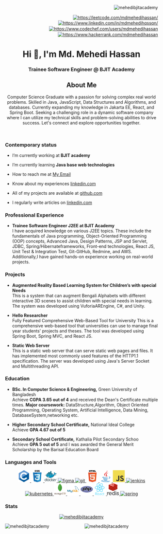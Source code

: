 <p align="right"> <img src="https://komarev.com/ghpvc/?username=mehedibjitacademy&label=Profile%20views&color=0e75b6&style=flat" alt="mehedibjitacademy" /> </p>
<p align="right">
<a href="https://leetcode.com/mdmehedihassan/" target="blank"><img align="center" src="https://raw.githubusercontent.com/rahuldkjain/github-profile-readme-generator/master/src/images/icons/Social/leet-code.svg" alt="https://leetcode.com/mdmehedihassan/" height="30" width="40" /></a>
<a href="https://www.linkedin.com/in/mdmehedihqssqn/" target="blank"><img align="center" src="https://raw.githubusercontent.com/rahuldkjain/github-profile-readme-generator/master/src/images/icons/Social/linked-in-alt.svg" alt="https://www.linkedin.com/in/mdmehedihqssqn/" height="30" width="40" /></a>
<a href="https://www.codechef.com/users/mdmehedihassan" target="blank"><img align="center" src="https://cdn.jsdelivr.net/npm/simple-icons@3.1.0/icons/codechef.svg" alt="https://www.codechef.com/users/mdmehedihassan" height="30" width="40" /></a>
<a href="https://www.hackerrank.com/mdmehedihassan" target="blank"><img align="center" src="https://raw.githubusercontent.com/rahuldkjain/github-profile-readme-generator/master/src/images/icons/Social/hackerrank.svg" alt="https://www.hackerrank.com/mdmehedihassan" height="30" width="40" /></a>
</p>
<h1 align="center">Hi 👋, I'm Md. Mehedi Hassan</h1>
<h3 align="center">Trainee Software Engineer @ BJIT Academy</h3>
<h2 align="center">About Me</h2>
<p align="center">Computer Science Graduate with a passion for solving complex real world problems. Skilled in Java, JavaScript, Data Structures and Algorithms, and databases. Currently expanding my knowledge in Jakarta EE, React, and Spring Boot. Seeking a challenging role in a dynamic software company where I can utilize my technical skills and problem-solving abilities to drive success. Let's connect and explore opportunities together.</p><br>

<h3 align="left">Contemporary status</h3>

- I’m currently working at **BJIT academy**

- I’m currently learning **Java base web technologies**

- How to reach me at <a href="mailto:mdmehedi.hassan@bjitacademy.com">My Email</a>
- Know about my experiences [linkedin.com](https://www.linkedin.com/in/mdmehedihqssqn)

- All of my projects are available at [github.com](https://github.com/mehedibjitacademy)

- I regularly write articles on [linkedin.com](https://www.linkedin.com/in/mdmehedihqssqn)
<h3 align="left">Professional Experience</h3>

- <strong>Trainee Software Engineer J2EE at BJIT Academy</strong><br>
  I have acquired knowledge on various J2EE topics. These include the fundamentals of Java programming, Object-Oriented Programming (OOP) concepts, Advanced Java, Design Patterns, JSP and Servlet, JDBC, Spring/Hibernateframeworks, Front-end technologies, React JS, Unit Test & Integration Test, Git-GitHub, Redmine, and AWS. Additionally,I have gained hands-on experience working on real-world projects.

<h3 align="left">Projects</h3>

- <strong>Augmented Reality Based Learning System for Children’s with special Needs</strong><br>
  This is a system that can augment Bengali Alphabets with different interactive 3D scenes to assist children with special needs in learning. The system was developed using VuforiaAREngine, C#, and Unity.

- <strong>Hello Researcher</strong><br>
  Fully Featured Comprehensive Web-Based Tool for University This is a comprehensive web-based tool that universities can use to manage final year students' projects and theses. The tool was developed using Spring Boot, Spring MVC, and React JS.

- <strong>Static Web Server</strong><br>
  This is a static web server that can serve static web pages and files. It has implemented most commonly used features of the HTTP1.1 specification. The server was developed using Java's Server Socket and Multithreading API.
  
<h3 align="left">Education</h3>

- <strong>BSc. In Computer Science & Engineering,</strong> Green University of Bangladesh<br>
  Achieve <strong>CGPA 3.65 out of 4</strong> and received the Dean's Certificate multiple times. <strong>Major coursework:</strong> DataStructure,Algorithm, Object Oriented Programming, Operating System, Artificial Intelligence, Data Mining, DatabaseSystem,networking etc.

- <strong>Higher Secondary School Certificate,</strong> National Ideal College<br>
  Achieve <strong>GPA 4.67 out of 5</strong>

- <strong>Secondary School Certificate,</strong> Kathalia Pilot Secondary Schoo<br>
  Achieve <strong>GPA 5 out of 5</strong> and I was awarded the General Merit Scholarship by the Barisal Education Board

<h3 align="left">Languages and Tools</h3>
<p align="center"> <a href="https://www.cprogramming.com/" target="_blank" rel="noreferrer"> <img src="https://raw.githubusercontent.com/devicons/devicon/master/icons/c/c-original.svg" alt="c" width="40" height="40"/> </a> <a href="https://www.w3schools.com/css/" target="_blank" rel="noreferrer"> <img src="https://raw.githubusercontent.com/devicons/devicon/master/icons/css3/css3-original-wordmark.svg" alt="css3" width="40" height="40"/> </a> <a href="https://www.docker.com/" target="_blank" rel="noreferrer"> <img src="https://raw.githubusercontent.com/devicons/devicon/master/icons/docker/docker-original-wordmark.svg" alt="docker" width="40" height="40"/> </a> <a href="https://www.figma.com/" target="_blank" rel="noreferrer"> <img src="https://www.vectorlogo.zone/logos/figma/figma-icon.svg" alt="figma" width="40" height="40"/> </a> <a href="https://git-scm.com/" target="_blank" rel="noreferrer"> <img src="https://www.vectorlogo.zone/logos/git-scm/git-scm-icon.svg" alt="git" width="40" height="40"/> </a> <a href="https://www.w3.org/html/" target="_blank" rel="noreferrer"> <img src="https://raw.githubusercontent.com/devicons/devicon/master/icons/html5/html5-original-wordmark.svg" alt="html5" width="40" height="40"/> </a> <a href="https://www.java.com" target="_blank" rel="noreferrer"> <img src="https://raw.githubusercontent.com/devicons/devicon/master/icons/java/java-original.svg" alt="java" width="40" height="40"/> </a> <a href="https://developer.mozilla.org/en-US/docs/Web/JavaScript" target="_blank" rel="noreferrer"> <img src="https://raw.githubusercontent.com/devicons/devicon/master/icons/javascript/javascript-original.svg" alt="javascript" width="40" height="40"/> </a> <a href="https://www.jenkins.io" target="_blank" rel="noreferrer"> <img src="https://www.vectorlogo.zone/logos/jenkins/jenkins-icon.svg" alt="jenkins" width="40" height="40"/> </a> <a href="https://kubernetes.io" target="_blank" rel="noreferrer"> <img src="https://www.vectorlogo.zone/logos/kubernetes/kubernetes-icon.svg" alt="kubernetes" width="40" height="40"/> </a> <a href="https://www.mongodb.com/" target="_blank" rel="noreferrer"> <img src="https://raw.githubusercontent.com/devicons/devicon/master/icons/mongodb/mongodb-original-wordmark.svg" alt="mongodb" width="40" height="40"/> </a> <a href="https://www.mysql.com/" target="_blank" rel="noreferrer"> <img src="https://raw.githubusercontent.com/devicons/devicon/master/icons/mysql/mysql-original-wordmark.svg" alt="mysql" width="40" height="40"/> </a> <a href="https://www.php.net" target="_blank" rel="noreferrer"> <img src="https://raw.githubusercontent.com/devicons/devicon/master/icons/php/php-original.svg" alt="php" width="40" height="40"/> </a> <a href="https://reactjs.org/" target="_blank" rel="noreferrer"> <img src="https://raw.githubusercontent.com/devicons/devicon/master/icons/react/react-original-wordmark.svg" alt="react" width="40" height="40"/> </a> <a href="https://redis.io" target="_blank" rel="noreferrer"> <img src="https://raw.githubusercontent.com/devicons/devicon/master/icons/redis/redis-original-wordmark.svg" alt="redis" width="40" height="40"/> </a> <a href="https://spring.io/" target="_blank" rel="noreferrer"> <img src="https://www.vectorlogo.zone/logos/springio/springio-icon.svg" alt="spring" width="40" height="40"/> </a> </p>
<h3 align="left">Stats</h3>
<p align="center"><a href="https://github.com/ryo-ma/github-profile-trophy"><img src="https://github-profile-trophy.vercel.app/?username=mehedibjitacademy" alt="mehedibjitacademy" /></a> </p>
<p width="100%"><img align="left" src="https://github-readme-stats.vercel.app/api?username=mehedibjitacademy&show_icons=true&locale=en" alt="mehedibjitacademy" width="45%"/><img align="right" src="https://github-readme-streak-stats.herokuapp.com/?user=mehedibjitacademy&" alt="mehedibjitacademy" width="48%"/></p>
